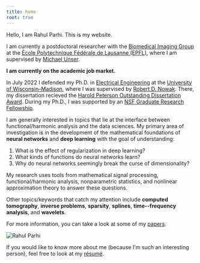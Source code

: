 ```yaml
---
title: home
root: true
---
```


Hello, I am Rahul Parhi. This is my website.

I am currently a postdoctoral researcher with the [Biomedical Imaging
Group](http://bigwww.epfl.ch/) at the [École Polytechnique Fédérale de
Lausanne (EPFL)](https://www.epfl.ch/en/), where I
am supervised by [Michael Unser](http://bigwww.epfl.ch/unser/).

**I am currently on the academic job market.**

In July 2022 I defended my Ph.D. in [Electrical
Engineering](https://www.engr.wisc.edu/department/electrical-computer-engineering/)
at the [University of Wisconsin&ndash;Madison](https://www.wisc.edu/), where I
was supervised by [Robert D. Nowak](https://nowak.ece.wisc.edu/). There, my
dissertation recieved the [Harold Peterson Outstanding Dissertation
Award](https://engineering.wisc.edu/blog/2023-ece-department-awards-reception-highlights-excellence/).
During my Ph.D., I was supported by an [NSF Graduate Research
Fellowship](https://www.nsfgrfp.org/).

I am generally interested in topics that lie at the interface between
functional/harmonic analysis and the data sciences.  My primary area of
investigation is in the development of the mathematical foundations of **neural
networks** and **deep learning** with the goal of understanding:

1. What is the effect of regularization in deep learning?
2. What kinds of functions do neural networks learn?
3. Why do neural networks seemingly break the curse of dimensionality?

My research uses tools from mathematical signal processing, functional/harmonic
analysis, nonparametric statistics, and nonlinear approximation theory to answer
these questions.

Other topics/keywords that catch my attention include
**computed tomography**,
**inverse problems**,
**sparsity**,
**splines**,
**time--frequency analysis**, and
**wavelets**.

For more information, you can
take a look at some of my [papers](/papers/).

<img src="https://files.rahul.sh/rahul/rahul-joshua-tree-2021-800x600.jpg" alt="Rahul Parhi" id="rahul-img"/>

If you would like to know more about me (because I'm such an interesting
person), feel free to look at my
[r&#233;sum&#233;](https://files.rahul.sh/rahulparhi_resume.pdf).

